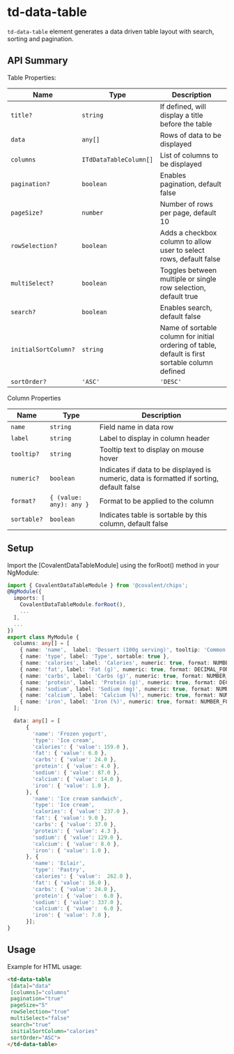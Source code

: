 # td-data-table

`td-data-table` element generates a data driven table layout with search, sorting and pagination.

## API Summary

Table Properties:

| Name | Type | Description |
| --- | --- | --- |
| `title?` | `string` | If defined, will display a title before the table
| `data` | `any[]` | Rows of data to be displayed
| `columns` | `ITdDataTableColumn[]` | List of columns to be displayed
| `pagination?` | `boolean` | Enables pagination, default false
| `pageSize?` | `number` | Number of rows per page, default 10
| `rowSelection?` | `boolean` | Adds a checkbox column to allow user to select rows, default false
| `multiSelect?` | `boolean` | Toggles between multiple or single row selection, default true
| `search?` | `boolean` | Enables search, default false
| `initialSortColumn?` | `string` | Name of sortable column for initial ordering of table, default is first sortable column defined
| `sortOrder?` | `'ASC'` | `'DESC'` | Initial sorting order - ascending or descending


Column Properties

| Name | Type | Description |
|--- | --- | --- |
| `name` | `string` | Field name in data row
| `label` | `string` | Label to display in column header
| `tooltip?` | `string` | Tooltip text to display on mouse hover
| `numeric?` | `boolean` | Indicates if data to be displayed is numeric, data is formatted if sorting, default false
| `format?` | `{ (value: any): any }` | Format to be applied to the column
| `sortable?` | `boolean` | Indicates table is sortable by this column, default false

## Setup

Import the [CovalentDataTableModule] using the forRoot() method in your NgModule:

```typescript
import { CovalentDataTableModule } from '@covalent/chips';
@NgModule({
  imports: [
    CovalentDataTableModule.forRoot(),
    ...
  ],
  ...
})
export class MyModule {
  columns: any[] = [
    { name: 'name',  label: 'Dessert (100g serving)', tooltip: 'Common food name', sortable: true },
    { name: 'type', label: 'Type', sortable: true },
    { name: 'calories', label: 'Calories', numeric: true, format: NUMBER_FORMAT, sortable: true },
    { name: 'fat', label: 'Fat (g)', numeric: true, format: DECIMAL_FORMAT },
    { name: 'carbs', label: 'Carbs (g)', numeric: true, format: NUMBER_FORMAT },
    { name: 'protein', label: 'Protein (g)', numeric: true, format: DECIMAL_FORMAT },
    { name: 'sodium', label: 'Sodium (mg)', numeric: true, format: NUMBER_FORMAT },
    { name: 'calcium', label: 'Calcium (%)', numeric: true, format: NUMBER_FORMAT },
    { name: 'iron', label: 'Iron (%)', numeric: true, format: NUMBER_FORMAT },
  ];

  data: any[] = [
      {
        'name': 'Frozen yogurt',
        'type': 'Ice cream',
        'calories': { 'value': 159.0 },
        'fat': { 'value': 6.0 },
        'carbs': { 'value': 24.0 },
        'protein': { 'value': 4.0 },
        'sodium': { 'value': 87.0 },
        'calcium': { 'value': 14.0 },
        'iron': { 'value': 1.0 },
      }, {
        'name': 'Ice cream sandwich',
        'type': 'Ice cream',
        'calories': { 'value': 237.0 },
        'fat': { 'value': 9.0 },
        'carbs': { 'value': 37.0 },
        'protein': { 'value': 4.3 },
        'sodium': { 'value': 129.0 },
        'calcium': { 'value': 8.0 },
        'iron': { 'value': 1.0 },
      }, {
        'name': 'Eclair',
        'type': 'Pastry',
        'calories': { 'value':  262.0 },
        'fat': { 'value': 16.0 },
        'carbs': { 'value': 24.0 },
        'protein': { 'value':  6.0 },
        'sodium': { 'value': 337.0 },
        'calcium': { 'value':  6.0 },
        'iron': { 'value': 7.0 },
      }];
}
```

## Usage

Example for HTML usage:

 ```html
<td-data-table
  [data]="data"
  [columns]="columns"
  pagination="true"
  pageSize="5"
  rowSelection="true"          
  multiSelect="false"          
  search="true"
  initialSortColumn="calories"
  sortOrder="ASC">
</td-data-table>
 ```
